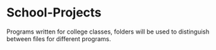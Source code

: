 # School-Projects
Programs written for college classes,
folders will be used to distinguish between files for different programs.
